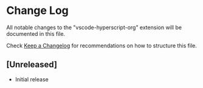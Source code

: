 # Change Log

All notable changes to the "vscode-hyperscript-org" extension will be documented in this file.

Check [Keep a Changelog](http://keepachangelog.com/) for recommendations on how to structure this file.

## [Unreleased]

- Initial release